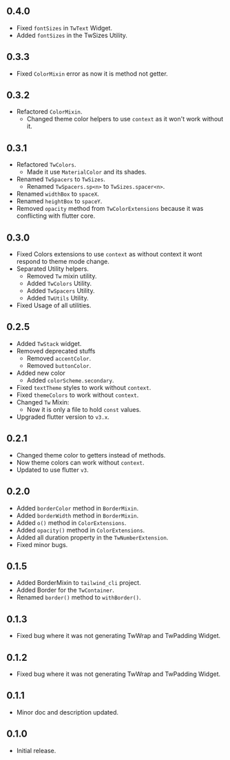 ## 0.4.0
* Fixed `fontSizes` in `TwText` Widget.
* Added `fontSizes` in the TwSizes Utility.

## 0.3.3
* Fixed `ColorMixin` error as now it is method not getter.

## 0.3.2
* Refactored `ColorMixin`.
  * Changed theme color helpers to use `context` as it won't work without it.

## 0.3.1
* Refactored `TwColors`.
  * Made it use `MaterialColor` and its shades.
* Renamed `TwSpacers` to `TwSizes`.
  * Renamed `TwSpacers.sp<n>` to `TwSizes.spacer<n>`.
* Renamed `widthBox` to `spaceX`.
* Renamed `heightBox` to `spaceY`.
* Removed `opacity` method from `TwColorExtensions` because it was conflicting with flutter core.

## 0.3.0
* Fixed Colors extensions to use `context` as without context it wont respond to theme mode change.
* Separated Utility helpers.
  * Removed `Tw` mixin utility.
  * Added `TwColors` Utility.
  * Added `TwSpacers` Utility.
  * Added `TwUtils` Utility.
* Fixed Usage of all utilities.

## 0.2.5
* Added `TwStack` widget.
* Removed deprecated stuffs
  * Removed `accentColor`.
  * Removed `buttonColor`.
* Added new color
  * Added `colorScheme.secondary`.
* Fixed `textTheme` styles to work without `context`.
* Fixed `themeColors` to work without `context`.
* Changed `Tw` Mixin:
  * Now it is only a file to hold `const` values.
* Upgraded flutter version to `v3.x`.

## 0.2.1
* Changed theme color to getters instead of methods.
* Now theme colors can work without `context`.
* Updated to use flutter `v3`.

## 0.2.0
* Added `borderColor` method in `BorderMixin`.
* Added `borderWidth` method in `BorderMixin`.
* Added `o()` method in `ColorExtensions`.
* Added `opacity()` method in `ColorExtensions`.
* Added all duration property in the `TwNumberExtension`.
* Fixed minor bugs.

## 0.1.5
* Added BorderMixin to `tailwind_cli` project.
* Added Border for the `TwContainer`.
* Renamed `border()` method to `withBorder()`.

## 0.1.3
* Fixed bug where it was not generating TwWrap and TwPadding Widget.

## 0.1.2
* Fixed bug where it was not generating TwWrap and TwPadding Widget.

## 0.1.1
* Minor doc and description updated.

## 0.1.0
* Initial release.